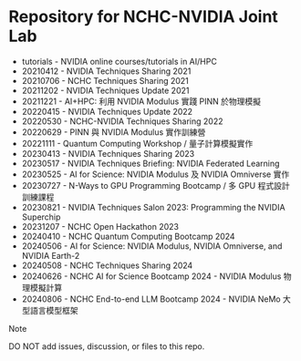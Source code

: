 # Repository for NCHC-NVIDIA Joint Lab

 -  tutorials - NVIDIA online courses/tutorials in AI/HPC
 -  20210412 - NVIDIA Techniques Sharing 2021
 -  20210706 - NCHC Techniques Sharing 2021
 -  20211202 - NVIDIA Techniques Update 2021
 -  20211221 - AI+HPC: 利用 NVIDIA Modulus 實踐 PINN 於物理模擬
 -  20220415 - NVIDIA Techniques Update 2022
 -  20220530 - NCHC-NVIDIA Techniques Sharing 2022
 -  20220629 - PINN 與 NVIDIA Modulus 實作訓練營
 -  20221111 - Quantum Computing Workshop / 量子計算模擬實作
 -  20230413 - NVIDIA Techniques Sharing 2023
 -  20230517 - NVIDIA Techniques Briefing: NVIDIA Federated Learning
 -  20230525 - AI for Science: NVIDIA Modulus 及 NVIDIA Omniverse 實作
 -  20230727 - N-Ways to GPU Programming Bootcamp / 多 GPU 程式設計訓練課程
 -  20230821 - NVIDIA Techniques Salon 2023: Programming the NVIDIA Superchip
 -  20231207 - NCHC Open Hackathon 2023
 -  20240410 - NCHC Quantum Computing Bootcamp 2024
 -  20240506 - AI for Science: NVIDIA Modulus, NVIDIA Omniverse, and NVIDIA Earth-2
 -  20240508 - NCHC Techniques Sharing 2024
 -  20240626 - NCHC AI for Science Bootcamp 2024 - NVIDIA Modulus 物理模擬計算
 -  20240806 - NCHC End-to-end LLM Bootcamp 2024 - NVIDIA NeMo 大型語言模型框架

> [!NOTE]
> DO NOT add issues, discussion, or files to this repo.

<!--
  vim:ic noet norl wrap sw=8 ts=8 sts=8 ft=markdown:
  -->
